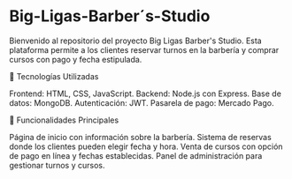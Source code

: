 # Big-Ligas-Barber´s-Studio

Bienvenido al repositorio del proyecto Big Ligas Barber's Studio.
Esta plataforma permite a los clientes reservar turnos en la barbería y comprar cursos con pago y fecha estipulada.

🚀 Tecnologías Utilizadas

 Frontend: HTML, CSS, JavaScript.
 Backend: Node.js con Express.
 Base de datos: MongoDB.
 Autenticación: JWT.
 Pasarela de pago: Mercado Pago.

🎯 Funcionalidades Principales

 Página de inicio con información sobre la barbería.
 Sistema de reservas donde los clientes pueden elegir fecha y hora.
 Venta de cursos con opción de pago en línea y fechas establecidas.
 Panel de administración para gestionar turnos y cursos.
